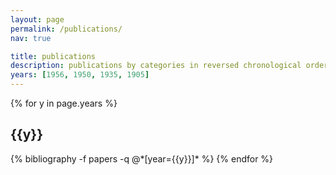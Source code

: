 ```yaml
---
layout: page
permalink: /publications/
nav: true

title: publications
description: publications by categories in reversed chronological order. generated by jekyll-scholar.
years: [1956, 1950, 1935, 1905]
---
```


<div class="publications">

{% for y in page.years %}
  <h2 class="year">{{y}}</h2>
  {% bibliography -f papers -q @*[year={{y}}]* %}
{% endfor %}

</div>
<br>
